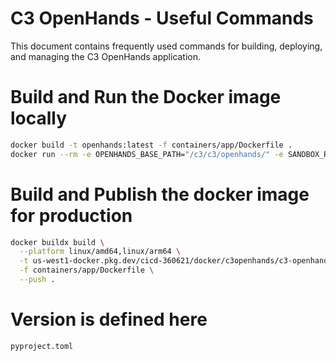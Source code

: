 # C3 OpenHands - Useful Commands

This document contains frequently used commands for building, deploying, and managing the C3 OpenHands application.


# Build and Run the Docker image locally
```bash
docker build -t openhands:latest -f containers/app/Dockerfile .
docker run --rm -e OPENHANDS_BASE_PATH="/c3/c3/openhands/" -e SANDBOX_RUNTIME_CONTAINER_IMAGE=docker.all-hands.dev/all-hands-ai/runtime:0.51-nikolaik -e LOG_ALL_EVENTS=true -v /var/run/docker.sock:/var/run/docker.sock -v ~/.openhands:/.openhands -p 3000:3000 --add-host host.docker.internal:host-gateway --name openhands-app openhands:latest
```

# Build and Publish the docker image for production
```bash
docker buildx build \
  --platform linux/amd64,linux/arm64 \
  -t us-west1-docker.pkg.dev/cicd-360621/docker/c3openhands/c3-openhands:0.51.1 \
  -f containers/app/Dockerfile \
  --push .
```

# Version is defined here
`pyproject.toml`
